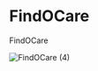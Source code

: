 # FindOCare
FindOCare

![FindOCare (4)](https://user-images.githubusercontent.com/113447127/199375978-d771aab4-a1f2-41b8-b12e-1ddbd8b9f8e0.png)
